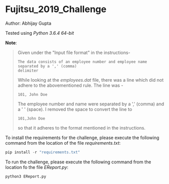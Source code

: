 # Fujitsu_2019_Challenge

Author: Abhijay Gupta

Tested using *Python 3.6.4 64-bit*

**Note**:

>Given under the "Input file format" in the instructions-
>```
>The data consists of an employee number and employee name separated by a ',' (comma)
>delimiter
>```
>While looking at the *employees.dat* file, there was a line which did not adhere to the abovementioned rule. The line was -
>```
>101, John Doe
>```
>The employee number and name were separated by a ',' (comma) and a ' ' (space). I removed the space to convert the line to
>```
>101,John Doe
>```
>so that it adheres to the format mentioned in the instructions.

To install the requirements for the challenge, please execute
the following command from the location of the file *requirements.txt*:
```python
pip install -r "requirements.txt"
```

To run the challenge, please execute the following command from the location fo the file *EReport.py*:
```python
python3 EReport.py
```
